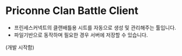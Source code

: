 # Priconne Clan Battle Client
* 프린세스커넥트의 클랜배틀용 시트를 자동으로 생성 및 관리해주는 툴입니다.
* 파일기반으로 동작하며 필요한 경우 서버에 저장할 수 있습니다.

(개발 시작함)